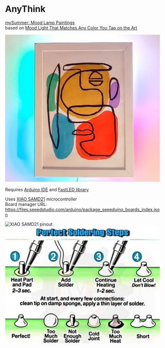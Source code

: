 # AnyThink
[mySummer: Mood Lamp Paintings](https://anythinklibraries.libnet.info/event/13847358)  
based on [Mood Light That Matches Any Color You Tap on the Art](https://www.instructables.com/Mood-Light-That-Matches-Any-Color-You-Tap-on-the-A/)

<img title="myMoodlight" alt="myMoodlight" src="images/moodlight.jpg">

Requires [Arduino IDE](https://support.arduino.cc/hc/en-us/articles/360019833020-Download-and-install-Arduino-IDE)
and [FastLED library](https://github.com/FastLED/FastLED)

Uses [XIAO SAMD21](https://wiki.seeedstudio.com/Seeeduino-XIAO/) microcontroller  
Board manager URL: https://files.seeedstudio.com/arduino/package_seeeduino_boards_index.json  

<img title="XIAO SAMD21" alt="XIAO SAMD21 pinout" src="https://files.seeedstudio.com/wiki/Seeeduino-XIAO/img/Seeeduino-XIAO-pinout-1.jpg">

<img title="Soldering" alt="Soldering Diagram" src="images/soldering.png">
